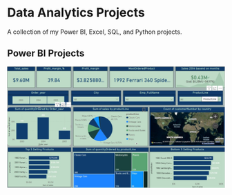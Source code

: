 # Data Analytics Projects
A collection of my Power BI, Excel, SQL, and Python projects.

## Power BI Projects  
![Power BI Sales Dashboard](sales_dashboard.jpg)
